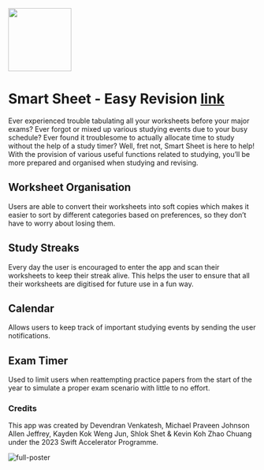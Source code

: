 <img width="128" height="128" src="https://github.com/user-attachments/assets/63b164ca-7024-47d4-9acd-17ae09bc4441">

# Smart Sheet - Easy Revision [link](https://vensah-dev.github.io)

Ever experienced trouble tabulating all your worksheets before your major exams? Ever forgot or mixed up various studying events due to your busy schedule? Ever found it troublesome to actually allocate time to study without the help of a study timer? Well, fret not, Smart Sheet is here to help! With the provision of various useful functions related to studying, you’ll be more prepared and organised when studying and revising.


## Worksheet Organisation

Users are able to convert their worksheets into soft copies which makes it easier to sort by different categories based on preferences, so they don’t have to worry about losing them.


## Study Streaks

Every day the user is encouraged to enter the app and scan their worksheets to keep their streak alive. This helps the user to ensure that all their worksheets are digitised for future use in a fun way.


## Calendar

Allows users to keep track of important studying events by sending the user notifications.


## Exam Timer

Used to limit users when reattempting practice papers from the start of the year to simulate a proper exam scenario with little to no effort.


### Credits
This app was created by Devendran Venkatesh, Michael Praveen Johnson Allen Jeffrey, Kayden Kok Weng Jun, Shlok Shet & Kevin Koh Zhao Chuang under the 2023 Swift Accelerator Programme.

![full-poster](https://github.com/user-attachments/assets/21925640-b2b7-4fa6-9823-0c3b945b23c8)

